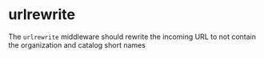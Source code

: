 # urlrewrite

The `urlrewrite` middleware should rewrite the incoming URL to not contain the organization and catalog short names
